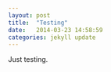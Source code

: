 ```yaml
---
layout: post
title:  "Testing"
date:   2014-03-23 14:58:59
categories: jekyll update
---
```


Just testing.